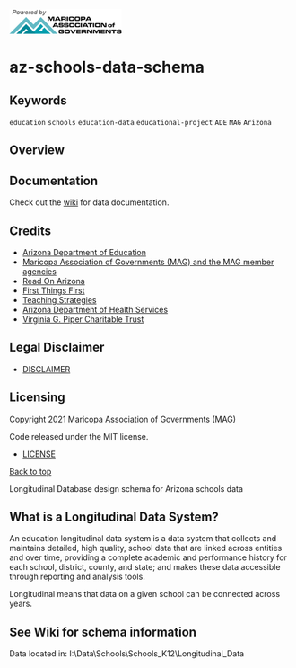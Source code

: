 <div class="row">
  <div class="column">
    <img src="./logos/MAG-logo1.png" width="200">
  </div>
</div>

# az-schools-data-schema #

## Keywords

`education` `schools` `education-data` `educational-project` `ADE` `MAG` `Arizona`

## Overview

## Documentation

Check out the [wiki](https://github.com/AZMAG/az-schools-data-schema/wiki) for data documentation.

## Credits

- [Arizona Department of Education](http://www.azed.gov/)
- [Maricopa Association of Governments (MAG) and the MAG member agencies](https://www.azmag.gov/)
- [Read On Arizona](http://readonarizona.org/)
- [First Things First](https://www.firstthingsfirst.org/)
- [Teaching Strategies](https://teachingstrategies.com/)
- [Arizona Department of Health Services](http://www.azdhs.gov/hsd/data/maps.htm)
- [Virginia G. Piper Charitable Trust](https://pipertrust.org/)

## Legal Disclaimer

- [DISCLAIMER](DISCLAIMER.md)

## Licensing

Copyright 2021 Maricopa Association of Governments (MAG)

Code released under the MIT license.

- [LICENSE](LICENSE)

[Back to top](#az-schools-data-schema)

Longitudinal Database design schema for Arizona schools data

## What is a Longitudinal Data System? ##
An education longitudinal data system is a data system that collects and maintains detailed, high quality, school data that are linked across entities and over time, providing a complete academic and performance history for each school, district, county, and state; and makes these data accessible through reporting and analysis tools.

Longitudinal means that data on a given school can be connected across years.

## See Wiki for schema information ##

Data located in: I:\Data\Schools\Schools_K12\Longitudinal_Data
